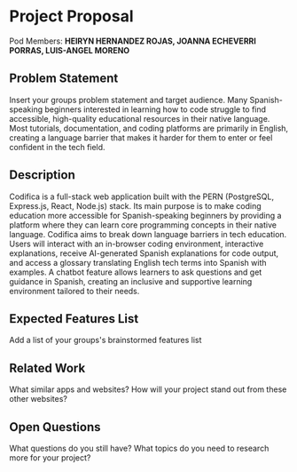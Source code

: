 # Project Proposal

Pod Members: **HEIRYN HERNANDEZ ROJAS, JOANNA ECHEVERRI PORRAS, LUIS-ANGEL MORENO**

## Problem Statement

Insert your groups problem statement and target audience.
Many Spanish-speaking beginners interested in learning how to code struggle to find accessible, high-quality educational resources in their native language. Most tutorials, documentation, and coding platforms are primarily in English, creating a language barrier that makes it harder for them to enter or feel confident in the tech field.


## Description

Codifica is a full-stack web application built with the PERN (PostgreSQL, Express.js, React, Node.js) stack. Its main purpose is to make coding education more accessible for Spanish-speaking beginners by providing a platform where they can learn core programming concepts in their native language. Codifica aims to break down language barriers in tech education. Users will interact with an in-browser coding environment, interactive explanations, receive AI-generated Spanish explanations for code output, and access a glossary translating English tech terms into Spanish with examples. A chatbot feature allows learners to ask questions and get guidance in Spanish, creating an inclusive and supportive learning environment tailored to their needs.

## Expected Features List

Add a list of your groups's brainstormed features list

## Related Work

What similar apps and websites? How will your project stand out from these other websites?

## Open Questions

What questions do you still have? What topics do you need to research more for your project?
